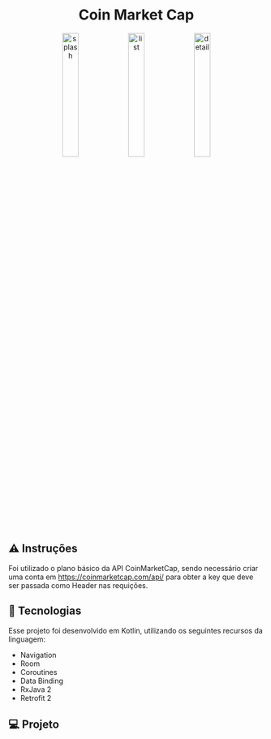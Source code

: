 <h1 align="center">
   Coin Market Cap
</h1>

<p align="center">
  <img alt="splash" src=".github/splash.jpg" width="25%">
  <img alt="list" src=".github/list.jpg" width="25%">
  <img alt="detail" src=".github/details.jpg" width="25%">
</p>

## ⚠️ Instruções

Foi utilizado o plano básico da API CoinMarketCap, sendo necessário criar uma conta em https://coinmarketcap.com/api/ para obter a key que deve ser passada como Header nas requições.

## 🚀 Tecnologias

Esse projeto foi desenvolvido em Kotlin, utilizando os seguintes recursos da linguagem:

- Navigation
- Room
- Coroutines
- Data Binding
- RxJava 2
- Retrofit 2

## 💻 Projeto

